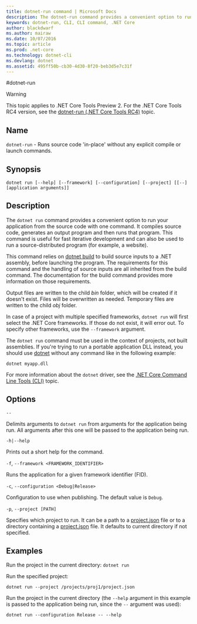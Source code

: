 ```yaml
---
title: dotnet-run command | Microsoft Docs
description: The dotnet-run command provides a convenient option to run your application from the source code.
keywords: dotnet-run, CLI, CLI command, .NET Core
author: blackdwarf
ms.author: mairaw
ms.date: 10/07/2016
ms.topic: article
ms.prod: .net-core
ms.technology: dotnet-cli
ms.devlang: dotnet
ms.assetid: 495ff50b-cb30-4d30-8f20-beb3d5e7c31f
---
```


#dotnet-run

> [!WARNING]
> This topic applies to .NET Core Tools Preview 2. For the .NET Core Tools RC4 version,
> see the [dotnet-run (.NET Core Tools RC4)](../preview3/tools/dotnet-run.md) topic.

## Name 

`dotnet-run` - Runs source code 'in-place' without any explicit compile or launch commands.

## Synopsis

`dotnet run [--help] [--framework] [--configuration]
    [--project] [[--] [application arguments]]`

## Description
The `dotnet run` command provides a convenient option to run your application from the source code with one command. 
It compiles source code, generates an output program and then runs that program. 
This command is useful for fast iterative development and can also be used to run a source-distributed program (for example, a website).

This command relies on [dotnet build](dotnet-build.md) to build source inputs to a .NET assembly, before launching the program. 
The requirements for this command and the handling of source inputs are all inherited from the build command. 
The documentation for the build command provides more information on those requirements.

Output files are written to the child *bin* folder, which will be created if it doesn't exist. 
Files will be overwritten as needed. 
Temporary files are written to the child *obj* folder.  

In case of a project with multiple specified frameworks, `dotnet run` will first select the .NET Core frameworks. If those do not exist, it will error out. To specify other frameworks, use the `--framework` argument.

The `dotnet run` command must be used in the context of projects, not built assemblies. If you're trying to run a portable application DLL instead, you should use [dotnet](dotnet.md) without any command like in the following example:
 
`dotnet myapp.dll`

For more information about the `dotnet` driver, see the [.NET Core Command Line Tools (CLI)](index.md) topic.

## Options

`--`

Delimits arguments to `dotnet run` from arguments for the application being run. 
All arguments after this one will be passed to the application being run. 

`-h|--help`

Prints out a short help for the command.

`-f`, `--framework <FRAMEWORK_IDENTIFIER>`

Runs the application for a given framework identifier (FID). 

`-c`, `--configuration <Debug|Release>`

Configuration to use when publishing. The default value is `Debug`.

`-p`, `--project [PATH]`

Specifies which project to run. 
It can be a path to a [project.json](project-json.md) file or to a directory containing a [project.json](project-json.md) file. It defaults to
current directory if not specified. 

## Examples

Run the project in the current directory:
`dotnet run` 

Run the specified project:

`dotnet run --project /projects/proj1/project.json`

Run the project in the current directory (the `--help` argument in this example is passed to the application being run, since the `--` argument was used):

`dotnet run --configuration Release -- --help`